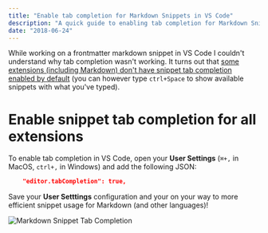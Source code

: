 ```yaml
---
title: "Enable tab completion for Markdown Snippets in VS Code"
description: "A quick guide to enabling tab completion for Markdown Snippets in VS Code."
date: "2018-06-24"
---
```


While working on a frontmatter markdown snippet in VS Code I couldn't understand why tab completion wasn't working. It turns out that [some extensions (including Markdown) don't have snippet tab completion enabled by default](https://github.com/Microsoft/vscode/issues/1617) (you can however type `ctrl+Space` to show available snippets with what you've typed).

# Enable snippet tab completion for all extensions

To enable tab completion in VS Code, open your **User Settings** (`⌘+,` in MacOS, `ctrl+,` in Windows) and add the following JSON:

```json
    "editor.tabCompletion": true,
```

Save your **User Setttings** configuration and your on your way to more efficient snippet usage for Markdown (and other languages)!


<img src="/img/markdown-expand.gif" class="center" title="Markdown Snippet Tab Completion" />